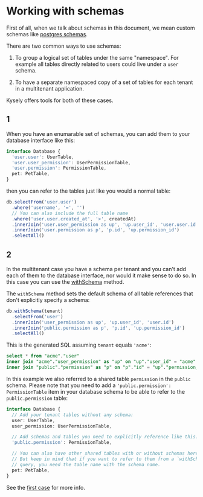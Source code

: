 # Working with schemas

First of all, when we talk about schemas in this document, we mean custom
schemas like [postgres schemas](https://www.postgresql.org/docs/14/ddl-schemas.html).

There are two common ways to use schemas:

1. To group a logical set of tables under the same "namespace". For example
   all tables directly related to users could live under a `user` schema.

2. To have a separate namespaced copy of a set of tables for each 
   tenant in a multitenant application.

Kysely offers tools for both of these cases.

## 1

When you have an enumarable set of schemas, you can add them to your database interface
like this:

```ts
interface Database {
  'user.user': UserTable,
  'user.user_permission': UserPermissionTable,
  'user.permission': PermissionTable,
  pet: PetTable,
}
```

then you can refer to the tables just like you would a normal table:

```ts
db.selectFrom('user.user')
  .where('username', '=', '')
  // You can also include the full table name
  .where('user.user.created_at', '>', createdAt)
  .innerJoin('user.user_permission as up', 'up.user_id', 'user.user.id')
  .innerJoin('user.permission as p', 'p.id', 'up.permission_id')
  .selectAll()
```

## 2

In the multitenant case you have a schema per tenant and you can't add each of them to the
database interface, nor would it make sense to do so. In this case you can use the
[withSchema](https://koskimas.github.io/kysely/classes/Kysely.html#withSchema) method.

The `withSchema` method sets the default schema of all table references that don't explicitly
specify a schema:

```ts
db.withSchema(tenant)
  .selectFrom('user')
  .innerJoin('user_permission as up', 'up.user_id', 'user.id')
  .innerJoin('public.permission as p', 'p.id', 'up.permission_id')
  .selectAll()
```

This is the generated SQL assuming `tenant` equals `'acme'`:

```sql
select * from "acme"."user"
inner join "acme"."user_permission" as "up" on "up"."user_id" = "acme"."user"."id"
inner join "public"."permission" as "p" on "p"."id" = "up"."permission_id"
```

In this example we also referred to a shared table `permission` in the `public` schema.
Please note that you need to add a `'public.permission': PermissionTable` item in your
database schema to be able to refer to the `public.permission` table:

```ts
interface Database {
  // Add your tenant tables without any schema:
  user: UserTable,
  user_permission: UserPermissionTable,

  // Add schemas and tables you need to explicitly reference like this:
  'public.permission': PermissionTable,

  // You can also have other shared tables with or without schemas here.
  // But keep in mind that if you want to refer to them from a `withSchema`
  // query, you need the table name with the schema name.
  pet: PetTable,
}
```

See the [first case](#1) for more info.